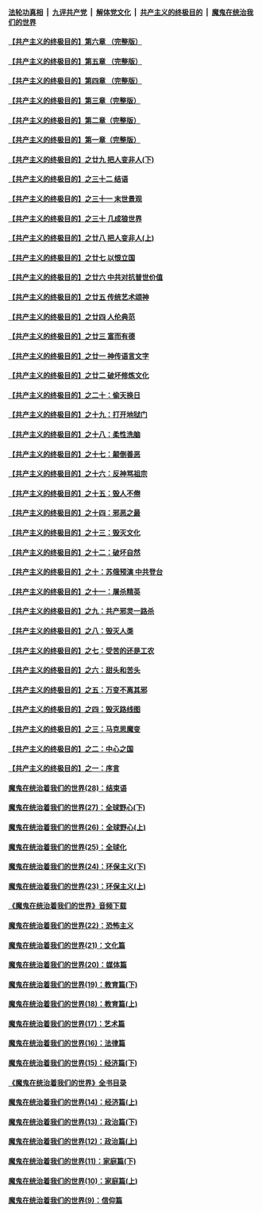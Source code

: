 ####  [法轮功真相](../../../../basic/blob/master/README.md?t=09290726) &nbsp;|&nbsp; [九评共产党](../../../../9ping.md/blob/master/README.md?t=09290726) &nbsp;|&nbsp; [解体党文化](../../../../jtdwh.md/blob/master/README.md?t=09290726)  &nbsp;|&nbsp; [共产主义的终极目的](../../../../gczydzjmd.md/blob/master/README.md?t=09290726) &nbsp;|&nbsp; [魔鬼在统治我们的世界](../../../../mgztzwmdsj.md/blob/master/README.md?t=09290726) 

#### [【共产主义的终极目的】第六章 （完整版）](../pages/nsc422/n11428913.md?t=09290726) 

#### [【共产主义的终极目的】第五章 （完整版）](../pages/nsc422/n11428912.md?t=09290726) 

#### [【共产主义的终极目的】第四章 （完整版）](../pages/nsc422/n11428907.md?t=09290726) 

#### [【共产主义的终极目的】第三章（完整版）](../pages/nsc422/n11428848.md?t=09290726) 

#### [【共产主义的终极目的】第二章（完整版）](../pages/nsc422/n11428831.md?t=09290726) 

#### [【共产主义的终极目的】第一章（完整版）](../pages/nsc422/n11417651.md?t=09290726) 

#### [【共产主义的终极目的】之廿九 把人变非人(下)](../pages/nsc422/n11344140.md?t=09290726) 

#### [【共产主义的终极目的】之三十二 结语](../pages/nsc422/n11360535.md?t=09290726) 

#### [【共产主义的终极目的】之三十一 末世景观](../pages/nsc422/n11351129.md?t=09290726) 

#### [【共产主义的终极目的】之三十 几成狼世界](../pages/nsc422/n11348280.md?t=09290726) 

#### [【共产主义的终极目的】之廿八 把人变非人(上)](../pages/nsc422/n11340492.md?t=09290726) 

#### [【共产主义的终极目的】之廿七 以恨立国](../pages/nsc422/n11336944.md?t=09290726) 

#### [【共产主义的终极目的】之廿六 中共对抗普世价值](../pages/nsc422/n11324785.md?t=09290726) 

#### [【共产主义的终极目的】之廿五 传统艺术颂神](../pages/nsc422/n11296396.md?t=09290726) 

#### [【共产主义的终极目的】之廿四 人伦典范](../pages/nsc422/n11296397.md?t=09290726) 

#### [【共产主义的终极目的】之廿三 富而有德](../pages/nsc422/n11283598.md?t=09290726) 

#### [【共产主义的终极目的】之廿一 神传语言文字](../pages/nsc422/n11263265.md?t=09290726) 

#### [【共产主义的终极目的】之廿二 破坏修炼文化](../pages/nsc422/n11245728.md?t=09290726) 

#### [【共产主义的终极目的】之二十：偷天换日](../pages/nsc422/n11238846.md?t=09290726) 

#### [【共产主义的终极目的】之十九：打开地狱门](../pages/nsc422/n11206376.md?t=09290726) 

#### [【共产主义的终极目的】之十八：柔性洗脑](../pages/nsc422/n11199994.md?t=09290726) 

#### [【共产主义的终极目的】之十七：颠倒善恶](../pages/nsc422/n11179782.md?t=09290726) 

#### [【共产主义的终极目的】之十六：反神骂祖宗](../pages/nsc422/n11166798.md?t=09290726) 

#### [【共产主义的终极目的】之十五：毁人不倦](../pages/nsc422/n11166792.md?t=09290726) 

#### [【共产主义的终极目的】之十四：邪恶之最](../pages/nsc422/n11150249.md?t=09290726) 

#### [【共产主义的终极目的】之十三：毁灭文化](../pages/nsc422/n11135227.md?t=09290726) 

#### [【共产主义的终极目的】之十二：破坏自然](../pages/nsc422/n11135214.md?t=09290726) 

#### [【共产主义的终极目的】之十：苏俄预演 中共登台](../pages/nsc422/n11118424.md?t=09290726) 

#### [【共产主义的终极目的】之十一：屠杀精英](../pages/nsc422/n11118442.md?t=09290726) 

#### [【共产主义的终极目的】之九：共产邪灵一路杀](../pages/nsc422/n11114139.md?t=09290726) 

#### [【共产主义的终极目的】之八：毁灭人类](../pages/nsc422/n11108503.md?t=09290726) 

#### [【共产主义的终极目的】之七：受苦的还是工农](../pages/nsc422/n11101809.md?t=09290726) 

#### [【共产主义的终极目的】之六：甜头和苦头](../pages/nsc422/n11096971.md?t=09290726) 

#### [【共产主义的终极目的】之五：万变不离其邪](../pages/nsc422/n11091285.md?t=09290726) 

#### [【共产主义的终极目的】之四：毁灭路线图](../pages/nsc422/n11086284.md?t=09290726) 

#### [【共产主义的终极目的】之三：马克思魔变](../pages/nsc422/n11061941.md?t=09290726) 

#### [【共产主义的终极目的】之二：中心之国](../pages/nsc422/n11047728.md?t=09290726) 

#### [【共产主义的终极目的】之一：序言](../pages/nsc422/n11086077.md?t=09290726) 

#### [魔鬼在统治着我们的世界(28)：结束语](../pages/nsc422/n10936246.md?t=09290726) 

#### [魔鬼在统治着我们的世界(27)：全球野心(下)](../pages/nsc422/n10928319.md?t=09290726) 

#### [魔鬼在统治着我们的世界(26)：全球野心(上)](../pages/nsc422/n10900318.md?t=09290726) 

#### [魔鬼在统治着我们的世界(25)：全球化](../pages/nsc422/n10788205.md?t=09290726) 

#### [魔鬼在统治着我们的世界(24)：环保主义(下)](../pages/nsc422/n10695307.md?t=09290726) 

#### [魔鬼在统治着我们的世界(23)：环保主义(上)](../pages/nsc422/n10688613.md?t=09290726) 

#### [《魔鬼在统治着我们的世界》音频下载](../pages/nsc422/n10635553.md?t=09290726) 

#### [魔鬼在统治着我们的世界(22)：恐怖主义](../pages/nsc422/n10614727.md?t=09290726) 

#### [魔鬼在统治着我们的世界(21)：文化篇](../pages/nsc422/n10597706.md?t=09290726) 

#### [魔鬼在统治着我们的世界(20)：媒体篇](../pages/nsc422/n10586579.md?t=09290726) 

#### [魔鬼在统治着我们的世界(19)：教育篇(下)](../pages/nsc422/n10564808.md?t=09290726) 

#### [魔鬼在统治着我们的世界(18)：教育篇(上)](../pages/nsc422/n10526970.md?t=09290726) 

#### [魔鬼在统治着我们的世界(17)：艺术篇](../pages/nsc422/n10499093.md?t=09290726) 

#### [魔鬼在统治着我们的世界(16)：法律篇](../pages/nsc422/n10485969.md?t=09290726) 

#### [魔鬼在统治着我们的世界(15)：经济篇(下)](../pages/nsc422/n10469975.md?t=09290726) 

#### [《魔鬼在统治着我们的世界》全书目录](../pages/nsc422/n10464261.md?t=09290726) 

#### [魔鬼在统治着我们的世界(14)：经济篇(上)](../pages/nsc422/n10457370.md?t=09290726) 

#### [魔鬼在统治着我们的世界(13)：政治篇(下)](../pages/nsc422/n10448270.md?t=09290726) 

#### [魔鬼在统治着我们的世界(12)：政治篇(上)](../pages/nsc422/n10444576.md?t=09290726) 

#### [魔鬼在统治着我们的世界(11)：家庭篇(下)](../pages/nsc422/n10440961.md?t=09290726) 

#### [魔鬼在统治着我们的世界(10)：家庭篇(上)](../pages/nsc422/n10435448.md?t=09290726) 

#### [魔鬼在统治着我们的世界(9)：信仰篇](../pages/nsc422/n10432159.md?t=09290726) 

